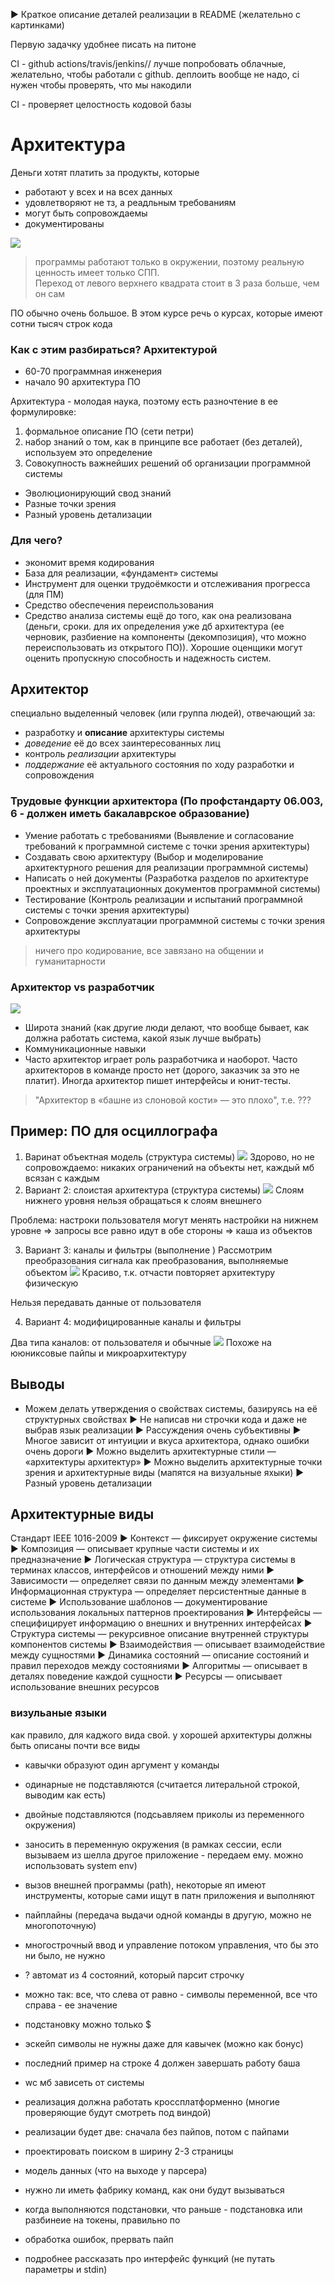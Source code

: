 ▶ Краткое описание деталей реализации в README (желательно с картинками)

Первую задачку удобнее писать на питоне

CI - github actions/travis/jenkins// лучше попробовать облачные, желательно, чтобы работали с github. деплоить вообще не надо, ci нужен чтобы проверять, что мы накодили

CI - проверяет целостность кодовой базы

# Архитектура
Деньги хотят платить за продукты, которые 
* работают у всех и на всех данных
* удовлетворяют не тз, а реадльным требованиям
* могут быть сопровождаемы
* документированы 

![](программа.png)

> программы работают только в окружении, поэтому реальную ценность имеет только СПП.   
Переход от левого верхнего квадрата стоит в 3 раза больше, чем он сам

ПО обычно очень большое. В этом курсе речь о курсах, которые имеют сотни тысяч строк кода

### Как с этим разбираться? Архитектурой
* 60-70 программная инженерия
* начало 90 архитектура ПО

Архитектура - молодая наука, поэтому есть разночтение в ее формулировке:
1. формальное описание ПО (сети петри)
2. набор знаний о том, как в принципе все работает (без деталей), используем это определение
3. Совокупность важнейших решений об организации программной системы
* Эволюционирующий свод знаний
* Разные точки зрения
* Разный уровень детализации

### Для чего?
* экономит время кодирования
*  База для реализации, «фундамент» системы
* Инструмент для оценки трудоёмкости и отслеживания прогресса (для ПМ)
* Средство обеспечения переиспользования
* Средство анализа системы ещё до того, как она реализована (деньги, сроки. для их определения уже дб архитектура (ее черновик, разбиение на компоненты (декомпозиция), что можно переиспользовать из открытого ПО)). Хорошие оценщики могут оценить пропускную способность и надежность систем.

## Архитектор 
 специально выделенный человек (или группа людей), отвечающий за:
* разработку и **описание** архитектуры системы
* *доведение* её до всех заинтересованных лиц
* контроль *реализации* архитектуры
* *поддержание* её актуального состояния по ходу разработки и сопровождения

### Трудовые функции архитектора (По профстандарту 06.003, 6 - должен иметь бакалаврское образование)
* Умение работать с требованиями (Выявление и согласование требований к программной системе с точки зрения архитектуры)
* Создавать свою архитектуру (Выбор и моделирование архитектурного решения для реализации программной системы)
* Написать о ней документы (Разработка разделов по архитектуре проектных и эксплуатационных документов программной системы)
* Тестирование (Контроль реализации и испытаний программной системы с точки зрения архитектуры)
* Сопровождение эксплуатации программной системы с точки зрения архитектуры
> ничего про кодирование, все завязано на общении и гуманитарности 

### Архитектор vs разработчик
![](т_специалист.png)
* Широта знаний (как другие люди делают, что вообще бывает, как должна работать система, какой язык лучше выбрать)
* Коммуникационные навыки
* Часто архитектор играет роль разработчика и наоборот. Часто архитекторов в команде просто нет (дорого, заказчик за это не платит). Иногда архитектор пишет интерфейсы и юнит-тесты.
> "Архитектор в «башне из слоновой кости» — это плохо", т.е. ???

## Пример: ПО для осциллографа
1. Варинат объектная модель (структура системы)
![](ооп.png)
Здорово, но не сопровождаемо: никаких ограничений на объекты нет, каждый мб всязан с каждым
2. Вариант 2: слоистая архитектура (структура системы)
![](слои.png)
Слоям нижнего уровня нельзя обращаться к слоям внешнего

Проблема: настроки пользователя могут менять настройки на нижнем уровне => запросы все равно идут в обе стороны => каша из объектов

3. Вариант 3: каналы и фильтры (выполнение )
Рассмотрим преобразования сигнала как преобразования, выполняемые объектом 
![](каналы.png)
Красиво, т.к. отчасти повторяет архитектуру физическую

Нельзя передавать данные от пользователя

4. Вариант 4: модифицированные каналы и фильтры 

Два типа каналов: от пользователя и обычные
![](каналы2.png)
Похоже на ююниксовые пайпы и микроархитектуру

## Выводы
* Можем делать утверждения о свойствах системы, базируясь на
её структурных свойствах
▶ Не написав ни строчки кода и даже не выбрав язык реализации
▶ Рассуждения очень субъективны
▶ Многое зависит от интуиции и вкуса архитектора, однако ошибки
очень дороги
▶ Можно выделить архитектурные стили — «архитектуры
архитектур»
▶ Можно выделить архитектурные точки зрения и архитектурные
виды (мапятся на визуальные яхыки)
▶ Разный уровень детализации

## Архитектурные виды
Стандарт IEEE 1016-2009
▶ Контекст — фиксирует окружение системы
▶ Композиция — описывает крупные части системы и их
предназначение
▶ Логическая структура — структура системы в терминах классов,
интерфейсов и отношений между ними
▶ Зависимости — определяет связи по данным между элементами
▶ Информационная структура — определяет персистентные
данные в системе
▶ Использование шаблонов — документирование использования
локальных паттернов проектирования
▶ Интерфейсы — специфицирует информацию о внешних и
внутренних интерфейсах
▶ Структура системы — рекурсивное описание внутренней
структуры компонентов системы
▶ Взаимодействия — описывает взаимодействие между
сущностями
▶ Динамика состояний — описание состояний и правил
переходов между состояниями
▶ Алгоритмы — описывает в деталях поведение каждой сущности
▶ Ресурсы — описывает использование внешних ресурсов

### визульаные языки
как правило, для каджого вида свой. у хорошей архитектуры должны быть описаны почти все виды


* кавычки образуют один аргумент у команды
* одинарные не подставляются (считается литеральной строкой, выводим как есть)
* двойные подставляются (подсьавляем приколы из переменного окружения)
* заносить в переменную окружения (в рамках сессии, если вызываем из шелла другое приложение - передаем ему. можно использовать system env)
* вызов внешней программы (path), некоторые яп имеют инструменты, которые сами ищут в патн приложения и выполняют
* пайплайны (передача выдачи одной команды в другую, можно не многопоточную)
* многострочный ввод и управление потоком управления, что бы это ни было, не нужно
* ? автомат из 4 состояний, который парсит строчку
* можно так: все, что слева от равно - символы переменной, все что справа - ее значение 
* подстановку можно только $
* эскейп символы не нужны даже для кавычек (можно как бонус)

* последний пример на строке 4 должен завершать работу баша
* wc мб зависеть от системы
* реализация должна работать кроссплатформенно (многие проверяющие будут смотреть под виндой)
* реализации будет две: сначала без пайпов, потом с пайпами
* проектировать поиском в ширину
2-3 страницы 

* модель данных (что на выходе у парсера)
* нужно ли иметь фабрику команд, как они будут вызываться 
* когда выполняются подстановки, что раньше - подстановка или разбинеие на токены, правильно по
* обработка ошибок, прервать пайп
* подробнее рассказать про интерфейс функций (не путать параметры и stdin)